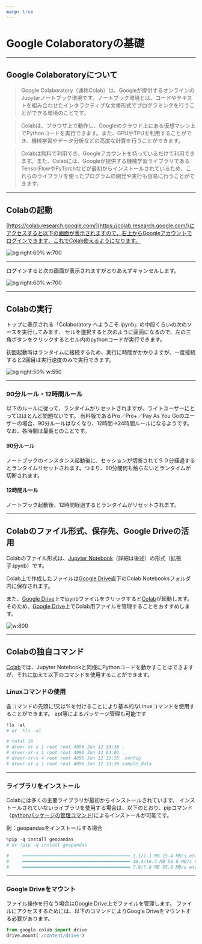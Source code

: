 ```yaml
---
marp: true
---
```


# Google Colaboratoryの基礎

---

## Google Colaboratoryについて

> Google Colaboratory（通称Colab）は、Googleが提供するオンラインのJupyterノートブック環境です。ノートブック環境とは、コードやテキストを組み合わせたインタラクティブな文書形式でプログラミングを行うことができる環境のことです。

> Colabは、ブラウザ上で動作し、Googleのクラウド上にある仮想マシン上でPythonコードを実行できます。また、GPUやTPUを利用することができ、機械学習やデータ分析などの高度な計算を行うことができます。

> Colabは無料で利用でき、Googleアカウントを持っているだけで利用できます。また、Colabには、Googleが提供する機械学習ライブラリであるTensorFlowやPyTorchなどが最初からインストールされているため、これらのライブラリを使ったプログラムの開発や実行も容易に行うことができます。

---

## Colabの起動

[https://colab.research.google.com/](https://colab.research.google.com/)にアクセスすると以下の画面が表示されますので，右上からGoogleアカウントでログインできます．これでColab使えるようになります。

![bg right:60% w:700](https://computational-sediment-hyd.github.io/NonUniformFlowModelUsingPython/00_orientation/ref/d01s.png)

---

ログインすると次の画面が表示されますがとりあえずキャンセルします。

![bg right:60% w:700](https://computational-sediment-hyd.github.io/NonUniformFlowModelUsingPython/00_orientation/ref/d02s.png)

---

## Colabの実行



トップに表示される「Colaboratory へようこそ.ipynb」の中段くらいの次のソースを実行してみます．
セルを選択すると次のように画面になるので、左の三角ボタンをクリックするとセル内のpythonコードが実行できます。

初回起動時はランタイムに接続するため、実行に時間がかかりますが、一度接続すると2回目は実行速度のみで実行できます。

![bg right:50% w:550](https://computational-sediment-hyd.github.io/NonUniformFlowModelUsingPython/00_orientation/ref/d03s.png)

---

### 90分ルール・12時間ルール
以下のルールに従って、ランタイムがリセットされますが、ライトユーザーにとってはほとんど問題ないです。
有料版であるPro／Pro+／Pay As You Goのユーザーの場合、90分ルールはなくなり、12時間→24時間ルールになるようです。
なお、各時間は最長とのことです。

#### 90分ルール
ノートブックのインスタンス起動後に、セッションが切断されて９０分経過するとランタイムリセットされます。つまり、90分間何も触らないとランタイムが切断されます。

#### 12時間ルール
ノートブック起動後、12時間経過するとランタイムがリセットされます。



---

## Colabのファイル形式、保存先、Google Driveの活用

Colabのファイル形式は、[Jupyter Notebook](https://jupyter.org/)（詳細は後述）の形式（拡張子.ipynb）です。

Colab上で作成したファイルは[Google Drive](https://drive.google.com/drive/)直下のColab Notebooksフォルダ内に保存されます。

また、[Google Drive](https://drive.google.com/drive/)上でipynbファイルをクリックすると[Colab](https://colab.research.google.com/)が起動します。そのため、[Google Drive](https://drive.google.com/drive/)上でColab用ファイルを管理することをおすすめします。

![w:800](https://computational-sediment-hyd.github.io/NonUniformFlowModelUsingPython/00_orientation/ref/d04s.png)

---

## Colabの独自コマンド

[Colab](https://colab.research.google.com/)では、Jupyter Notebookと同様にPythonコードを動かすことはできますが、それに加えて以下のコマンドを使用することができます。



### Linuxコマンドの使用

各コマンドの先頭に!又は%を付けることにより基本的なLinuxコマンドを使用することができます。
apt等によるパッケージ管理も可能です


```python
!ls -al
# or  %ls -al

# total 16
# drwxr-xr-x 1 root root 4096 Jun 12 13:36 .
# drwxr-xr-x 1 root root 4096 Jun 14 04:01 ..
# drwxr-xr-x 4 root root 4096 Jun 12 13:35 .config
# drwxr-xr-x 1 root root 4096 Jun 12 13:36 sample_data
```


---

### ライブラリをインストール

Colabには多くの主要ライブラリが最初からインストールされています。
インストールされていないライブラリを使用する場合は、以下のとおり、pipコマンド（[pythonパッケージの管理コマンド](https://www.python.jp/install/windows/pip.html))によるインストールが可能です。

例：geopandasをインストールする場合


```python
%pip -q install geopandas
# or !pip -q install geopandas

#     ━━━━━━━━━━━━━━━━━━━━━━━━━━━━━━━━━━━━━━━━ 1.1/1.1 MB 15.4 MB/s eta 0:00:00
#     ━━━━━━━━━━━━━━━━━━━━━━━━━━━━━━━━━━━━━━━━ 16.4/16.4 MB 58.0 MB/s eta 0:00:00
#     ━━━━━━━━━━━━━━━━━━━━━━━━━━━━━━━━━━━━━━━━ 7.9/7.9 MB 55.8 MB/s eta 0:00:00
```


---

### Google Driveをマウント

ファイル操作を行なう場合はGoogle Drive上でファイルを管理します。
ファイルにアクセスするためには、以下のコマンドによりGoogle Driveをマウントする必要があります。


```python
from google.colab import drive
drive.mount('/content/drive')
```
